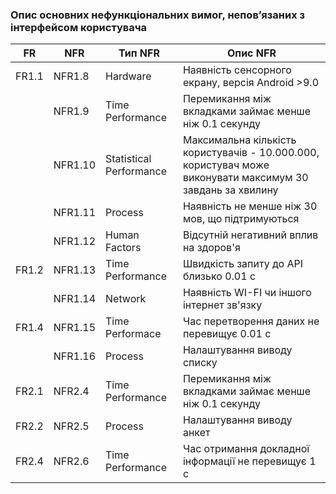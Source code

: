 ### Опис основних нефункціональних вимог, непов’язаних з інтерфейсом користувача

| FR    | NFR     | Тип NFR                 | Опис NFR                                                                                                   |
|-------|---------|-------------------------|------------------------------------------------------------------------------------------------------------|
| FR1.1 | NFR1.8  | Hardware                | Наявність сенсорного екрану, версія Android >9.0                                                           |
|       | NFR1.9  | Time Performance        | Перемикання між вкладками займає менше ніж 0.1 секунду                                                     |
|       | NFR1.10 | Statistical Performance | Максимальна кількість користувачів - 10.000.000, користувач може виконувати максимум 30 завдань за хвилину |
|       | NFR1.11 | Process                 | Наявність не менше ніж 30 мов, що підтримуються                                                            |
|       | NFR1.12 | Human Factors           | Відсутній негативний вплив на здоров'я                                                                     |
| FR1.2 | NFR1.13 | Time Performance        | Швидкість запиту до API близько 0.01 с                                                                     |
|       | NFR1.14 | Network                 | Наявність WI-FI чи іншого інтернет зв'язку                                                                 |
| FR1.4 | NFR1.15 | Time Performace         | Час перетворення даних не перевищує 0.01 с                                                                        |
|       | NFR1.16 | Process                 | Налаштування виводу списку                                                                                 |
| FR2.1 | NFR2.4  | Time Performance        | Перемикання між вкладками займає менше ніж 0.1 секунду                                                     |
| FR2.2 | NFR2.5  | Process                 | Налаштування виводу анкет                                                                                  |
| FR2.4 | NFR2.6  | Time Performance        | Час отримання докладної інформації не перевищує 1 с                                                        |
